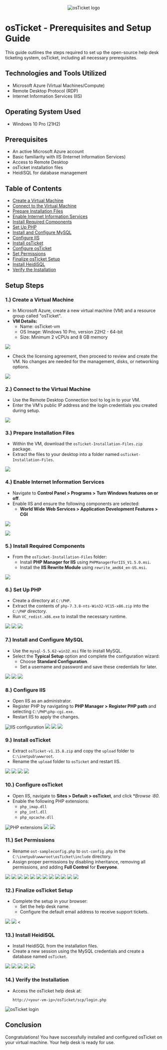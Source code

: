 <p align="center">
<img src="https://i.imgur.com/Clzj7Xs.png" alt="osTicket logo"/>
</p>

<h1>osTicket - Prerequisites and Setup Guide</h1>
This guide outlines the steps required to set up the open-source help desk ticketing system, osTicket, including all necessary prerequisites.<br />


<h2>Technologies and Tools Utilized</h2>

- Microsoft Azure (Virtual Machines/Compute)
- Remote Desktop Protocol (RDP)
- Internet Information Services (IIS)

<h2>Operating System Used</h2>

- Windows 10 Pro (21H2)

<h2>Prerequisites</h2>

- An active Microsoft Azure account
- Basic familiarity with IIS (Internet Information Services)
- Access to Remote Desktop
- osTicket installation files
- HeidiSQL for database management

<h2>Table of Contents</h2>

- <a href="#create_vm">Create a Virtual Machine</a>
- <a href="#connect_vm">Connect to the Virtual Machine</a>
- <a href="#prepare_files">Prepare Installation Files</a>
- <a href="#enable_iis">Enable Internet Information Services</a>
- <a href="#install_files">Install Required Components</a>
- <a href="#setup_php">Set Up PHP</a>
- <a href="#setup_mysql">Install and Configure MySQL</a>
- <a href="#configure_iis">Configure IIS</a>
- <a href="#install_osticket">Install osTicket</a>
- <a href="#configure_osticket">Configure osTicket</a>
- <a href="#set_permissions">Set Permissions</a>
- <a href="#complete_setup">Finalize osTicket Setup</a>
- <a href="#install_heidisql">Install HeidiSQL</a>
- <a href="#verify_installation">Verify the Installation</a>

<h2>Setup Steps</h2>

<h3><a id="create_vm">1.) Create a Virtual Machine</a></h3>

- In Microsoft Azure, create a new virtual machine (VM) and a resource group called "osTicket".
- **VM Details:**
  - Name: osTicket-vm
  - OS Image: Windows 10 Pro, version 22H2 - 64-bit
  - Size: Minimum 2 vCPUs and 8 GB memory

<p>
<img src="https://i.imgur.com/JQf623y.png"/>
</p>

- Check the licensing agreement, then proceed to review and create the VM. No changes are needed for the management, disks, or networking options.

<p>
<img src="https://i.imgur.com/Y1eCwM2.png/img/">
</p>

<h3><a id="connect_vm">2.) Connect to the Virtual Machine</a></h3>

- Use the Remote Desktop Connection tool to log in to your VM.
- Enter the VM's public IP address and the login credentials you created during setup.

<p>
<img src="https://i.imgur.com/nzLIK8E.png/img"/>
</p>

<h3><a id="prepare_files">3.) Prepare Installation Files</a></h3>

- Within the VM, download the `osTicket-Installation-Files.zip` package.
- Extract the files to your desktop into a folder named `osTicket-Installation-Files`.

<p>
<img src="https://i.imgur.com/z08O4Wn.png"/>
</p>

<h3><a id="enable_iis">4.) Enable Internet Information Services</a></h3>

- Navigate to **Control Panel > Programs > Turn Windows features on or off**.
- Enable IIS and ensure the following components are selected:
  - **World Wide Web Services > Application Development Features > CGI**

<p>
<img src="https://i.imgur.com/LZAnWrt.png/img"/>
</p>
<img src="https://i.imgur.com/softeNW.png"/><h3><a id="install_files">
  
  5.) Install Required Components</a></h3>

- From the `osTicket-Installation-Files` folder:
  - Install **PHP Manager for IIS** using `PHPManagerForIIS_V1.5.0.msi`.
  - Install the **IIS Rewrite Module** using `rewrite_amd64_en-US.msi`.

<p>
<img src="https://i.imgur.com/softeNW.png/img"Installing IIS components"/>
</p>

<h3><a id="setup_php">6.) Set Up PHP</a></h3>

- Create a directory at `C:\PHP`.
- Extract the contents of `php-7.3.8-nts-Win32-VC15-x86.zip` into the `C:\PHP` directory.
- Run `VC_redist.x86.exe` to install the necessary runtime.

<p>
<img src="https://i.imgur.com/5zgJoW5.png"/>
<img src="https://imgur.com/zMDTDVk.png"/>
<img src="https://imgur.com/Nr55wrD.png"/>

<h3><a id="setup_mysql">7.) Install and Configure MySQL</a></h3>

- Use the `mysql-5.5.62-win32.msi` file to install MySQL.
- Select the **Typical Setup** option and complete the configuration wizard:
  - Choose **Standard Configuration**.
  - Set a username and password and save these credentials for later.

<p>
<img src="https://imgur.com/wa9O1Ub.png"/>
<img src="https://imgur.com/7kgVJAd.png"/>
<img src="https://imgur.com/481ulK8.png"/>

<h3><a id="configure_iis">8.) Configure IIS</a></h3>

- Open IIS as an administrator.
- Register PHP by navigating to **PHP Manager > Register PHP path** and selecting `C:\PHP\php-cgi.exe`.
- Restart IIS to apply the changes.

<p>
<img src="https://imgur.com/prNbPqY.png" alt="IIS configuration"/>
<img src="https://imgur.com/YbBolEh.png"/>
<img src="https://imgur.com/D8orsiT.png"/>
<img src="https://imgur.com/7VMnaxS.png"/>
</p>

<h3><a id="install_osticket">9.) Install osTicket</a></h3>

- Extract `osTicket-v1.15.8.zip` and copy the `upload` folder to `C:\inetpub\wwwroot`.
- Rename the `upload` folder to `osTicket` and restart IIS.

<p>
<img src="https://imgur.com/yy2u7aO.png"/> 
<img src="https://imgur.com/GDmtGWR.png"/>
<img src="https://imgur.com/G0yJbJP.png"/>
<img src="https://imgur.com/7VMnaxS.png"/> 
</p>

<h3><a id="configure_osticket">10.) Configure osTicket</a></h3>

- Open IIS, navigate to **Sites > Default > osTicket**, and click **Browse *:80**.
- Enable the following PHP extensions:
  - `php_imap.dll`
  - `php_intl.dll`
  - `php_opcache.dll`

<p>
<img src="https://imgur.com/1jxepHr.png" alt="PHP extensions"/>
<img src="https://imgur.com/USngp08.png"/>
<img src="https://imgur.com/4q4mQRL.png"/> 
</p>

<h3><a id="set_permissions">11.) Set Permissions</a></h3>

- Rename `ost-sampleconfig.php` to `ost-config.php` in the `C:\inetpub\wwwroot\osTicket\include` directory.
- Assign proper permissions by disabling inheritance, removing all permissions, and adding **Full Control** for **Everyone**.

<p>
<img src="https://imgur.com/RDi8vvR.png"/>
<img src="https://imgur.com/olfJtix.png"/>
<img src="https://imgur.com/NvWcxUt.png"/>
<img src="https://imgur.com/rgO3ZHr.png"/>
<img src="https://imgur.com/2p8vIIn.png"/>
<img src="https://imgur.com/fVLrmZF.png"/>
<img src="https://imgur.com/69aPyIZ.png"/>
<img src="https://imgur.com/zzxOkOI.png"/>
<img src="https://imgur.com/wX85FSX.png"/>
<img src="https://imgur.com/SsN9Jwn.png"/>
<img src="https://imgur.com/XKycyH8.png"/>
<img src="https://imgur.com/Qchtlgu.png"/>
</p>

<h3><a id="complete_setup">12.) Finalize osTicket Setup</a></h3>

- Complete the setup in your browser:
  - Set the help desk name.
  - Configure the default email address to receive support tickets.

<p>
<img src="https://imgur.com/8hGe90U.png"/>
<img src="https://imgur.com/oo1vWzC.png"/>
<
</p>

<h3><a id="install_heidisql">13.) Install HeidiSQL</a></h3>

- Install HeidiSQL from the installation files.
- Create a new session using the MySQL credentials and create a database named `osTicket`.

<p>
<img src="https://imgur.com/QXkWSx2.png"/>
<img src="https://imgur.com/z1P3oFn.png"/>
<img src="https://imgur.com/lVQtPm8.png"/>
<img src="https://imgur.com/6KkIwNy.png"/>
<img src="https://https://imgur.com/YKO13ej
<img src=">

<h3><a id="verify_installation">14.) Verify the Installation</a></h3>

- Access the osTicket help desk at:
  ```
  http://<your-vm-ip>/osTicket/scp/login.php
  ```

<p>
<img src="https://via.placeholder.com/800x400" alt="osTicket login"/>
</p>

<h2>Conclusion</h2>

Congratulations! You have successfully installed and configured osTicket on your virtual machine. Your help desk is ready for use.
